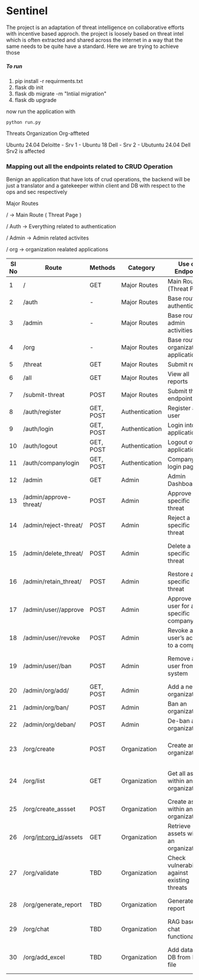 # Sentinel 

The project is an adaptation of threat intelligence on collaborative efforts with incentive based approch. the project is loosely based on threat intel which is often extracted and shared across the internet in a way that the same needs to be quite have a standard. Here we are trying to achieve those

##### To run

1. pip install -r requirments.txt
2. flask db init
3. flask db migrate -m "Intiial migration"
4. flask db upgrade


now run the application with

`python run.py`



Threats                          Organization                                       Org-affteted

Ubuntu 24.04                      Deloitte - Srv 1 - Ubuntu 18
                                  Dell - Srv 2 - Ubutuntu 24.04                   Dell Srv2 is affected

### Mapping out all the endpoints related to CRUD Operation

Benign an application that have lots of crud operations, the backend will be just a translator and a gatekeeper within client and DB with respect to the ops and sec respectively

Major Routes 

/   -> Main Route ( Threat Page )

/ Auth -> Everything related to authentication

/ Admin -> Admin related activites

/ org   -> organization realated applications

| Sl No | Route                              | Methods    | Category          | Use of Endpoint                                      | Remarks                                   | Implemented |
|-------|------------------------------------|------------|-------------------|------------------------------------------------------|-------------------------------------------|-------------|
| 1     | /                                  | GET        | Major Routes      | Main Route (Threat Page)                             |                                           | ✅          |
| 2     | /auth                              | -          | Major Routes      | Base route for authentication                        |                                           | ✅          |
| 3     | /admin                             | -          | Major Routes      | Base route for admin activities                      |                                           | ✅          |
| 4     | /org                               | -          | Major Routes      | Base route for organization applications             |                                           | ✅          |
| 5     | /threat                            | GET        | Major Routes      | Submit report                                        |                                           | ✅          |
| 6     | /all                               | GET        | Major Routes      | View all reports                                     |                                           | ✅          |
| 7     | /submit-threat                     | POST       | Major Routes      | Submit threat endpoint                               |                                           | ✅          |
| 8     | /auth/register                     | GET, POST  | Authentication    | Register any user                                    |                                           | ✅          |
| 9     | /auth/login                        | GET, POST  | Authentication    | Login into the application                           |                                           | ✅          |
| 10    | /auth/logout                       | GET, POST  | Authentication    | Logout of the application                            |                                           | ✅          |
| 11    | /auth/companylogin                 | GET, POST  | Authentication    | Company login page                                   |                                           | ✅          |
| 12    | /admin                             | GET        | Admin             | Admin Dashboard                                      |                                           | ✅          |
| 13    | /admin/approve-threat/<int>        | POST       | Admin             | Approve a specific threat                            |                                           | ✅          |
| 14    | /admin/reject-threat/<int>         | POST       | Admin             | Reject a specific threat                             |                                           | ✅          |
| 15    | /admin/delete_threat/<int>         | POST       | Admin             | Delete a specific threat                             | (Typo corrected from "Deltes")            | ✅          |
| 16    | /admin/retain_threat/<int>         | POST       | Admin             | Restore a specific threat                            |                                           | ✅          |
| 17    | /admin/user/<int>/approve          | POST       | Admin             | Approve a user for a specific company                | [To Implement]                            | ✅          |
| 18    | /admin/user/<int>/revoke           | POST       | Admin             | Revoke a user’s access to a company                  | [To Implement]                            | ✅          |
| 19    | /admin/user/<int>/ban              | POST       | Admin             | Remove a user from the system                        | [To Implement, controlled by role]        | ✅(partially)|
| 20    | /admin/org/add/                    | GET, POST  | Admin             | Add a new organization                               | [To Implement]                            | ✅          |
| 21    | /admin/org/ban/<int>               | POST       | Admin             | Ban an organization                                  | [To Implement]                            | ✅          |
| 22    | /admin/org/deban/<int>             | POST       | Admin             | De-ban an organization                               | [To Implement]                            |             |
| 23    | /org/create                        | POST       | Organization      | Create an organization                               | [Should be ported to admin routes]        | ✅          |
| 24    | /org/list                          | GET        | Organization      | Get all assets within an organization                | [Should be ported to admin routes]        | ✅          |
| 25    | /org/create_assset                 | POST       | Organization      | Create assets within an organization                 |                                           | ✅          |
| 26    | /org/<int:org_id>/assets           | GET        | Organization      | Retrieve assets within an organization               | [Beware of IDOR]                          | ✅          |
| 27    | /org/validate                      | TBD        | Organization      | Check vulnerabilities against existing threats       | [To Implement]                            |             |
| 28    | /org/generate_report               | TBD        | Organization      | Generate a report                                    | [To Implement, AI Module]                 |             |
| 29    | /org/chat                          | TBD        | Organization      | RAG based chat functionality                         | [To Implement, AI Module]                 |             |
| 30    | /org/add_excel                     | TBD        | Organization      | Add data to DB from Excel file                       | [To Implement, External Module]           |             |
